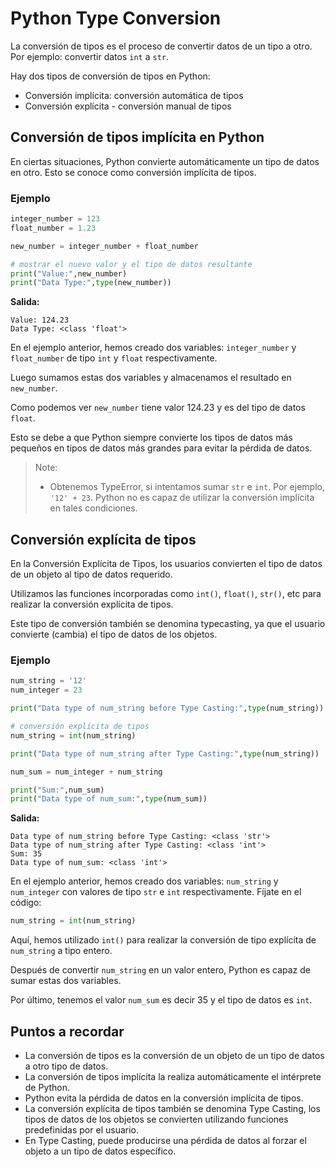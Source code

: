 # Python Type Conversion

La conversión de tipos es el proceso de convertir datos de un tipo a otro. Por ejemplo: convertir datos `int` a `str`.

Hay dos tipos de conversión de tipos en Python:

- Conversión implícita: conversión automática de tipos
- Conversión explícita - conversión manual de tipos

## Conversión de tipos implícita en Python

En ciertas situaciones, Python convierte automáticamente un tipo de datos en otro. Esto se conoce como conversión implícita de tipos.

### Ejemplo

```python
integer_number = 123
float_number = 1.23

new_number = integer_number + float_number

# mostrar el nuevo valor y el tipo de datos resultante
print("Value:",new_number)
print("Data Type:",type(new_number))
```

__Salida:__

```text
Value: 124.23
Data Type: <class 'float'>
```

En el ejemplo anterior, hemos creado dos variables: `integer_number` y `float_number` de tipo `int` y `float` respectivamente.

Luego sumamos estas dos variables y almacenamos el resultado en `new_number`.

Como podemos ver `new_number` tiene valor 124.23 y es del tipo de datos `float`.

Esto se debe a que Python siempre convierte los tipos de datos más pequeños en tipos de datos más grandes para evitar la pérdida de datos.

> Note:
> - Obtenemos TypeError, si intentamos sumar `str` e `int`. Por ejemplo, `'12' + 23`. Python no es capaz de utilizar la conversión implícita en tales condiciones.

## Conversión explícita de tipos

En la Conversión Explícita de Tipos, los usuarios convierten el tipo de datos de un objeto al tipo de datos requerido.

Utilizamos las funciones incorporadas como `int()`, `float()`, `str()`, etc para realizar la conversión explícita de tipos.

Este tipo de conversión también se denomina typecasting, ya que el usuario convierte (cambia) el tipo de datos de los objetos.

### Ejemplo

```python
num_string = '12'
num_integer = 23

print("Data type of num_string before Type Casting:",type(num_string))

# conversión explícita de tipos
num_string = int(num_string)

print("Data type of num_string after Type Casting:",type(num_string))

num_sum = num_integer + num_string

print("Sum:",num_sum)
print("Data type of num_sum:",type(num_sum))
```

__Salida:__

```text
Data type of num_string before Type Casting: <class 'str'>
Data type of num_string after Type Casting: <class 'int'>
Sum: 35
Data type of num_sum: <class 'int'>
```

En el ejemplo anterior, hemos creado dos variables: `num_string` y `num_integer` con valores de tipo `str` e `int` respectivamente. Fíjate en el código:

```python
num_string = int(num_string)
```

Aquí, hemos utilizado `int()` para realizar la conversión de tipo explícita de `num_string` a tipo entero.

Después de convertir `num_string` en un valor entero, Python es capaz de sumar estas dos variables.

Por último, tenemos el valor `num_sum` es decir 35 y el tipo de datos es `int`.

## Puntos a recordar

- La conversión de tipos es la conversión de un objeto de un tipo de datos a otro tipo de datos.
- La conversión de tipos implícita la realiza automáticamente el intérprete de Python.
- Python evita la pérdida de datos en la conversión implícita de tipos.
- La conversión explícita de tipos también se denomina Type Casting, los tipos de datos de los objetos se convierten utilizando funciones predefinidas por el usuario.
- En Type Casting, puede producirse una pérdida de datos al forzar el objeto a un tipo de datos específico.